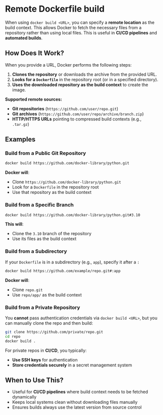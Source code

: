 # Remote Dockerfile build

When using `docker build <URL>`, you can specify a **remote location** as the build context. This allows Docker to fetch the necessary files from a repository rather than using local files. This is useful in **CI/CD pipelines** and **automated builds**.  


## How Does It Work?  
When you provide a URL, Docker performs the following steps:  
1. **Clones the repository** or downloads the archive from the provided URL.  
2. **Looks for a `Dockerfile`** in the repository root (or in a specified directory).  
3. **Uses the downloaded repository as the build context** to create the image.  

**Supported remote sources:**  
- **Git repositories** (`https://github.com/user/repo.git`)
- **Git archives** (`https://github.com/user/repo/archive/branch.zip`)
- **HTTP/HTTPS URLs** pointing to compressed build contexts (e.g., `.tar.gz`)

## Examples  
### **Build from a Public Git Repository**
```sh
docker build https://github.com/docker-library/python.git
```
**Docker will**:
- Clone `https://github.com/docker-library/python.git`
- Look for a `Dockerfile` in the repository root  
- Use that repository as the build context  

### **Build from a Specific Branch**
```sh
docker build https://github.com/docker-library/python.git#3.10
```
**This will**:  
- Clone the `3.10` branch of the repository  
- Use its files as the build context  

### **Build from a Subdirectory**
If your `Dockerfile` is in a subdirectory (e.g., `app`), specify it after a `:`  
```sh
docker build https://github.com/example/repo.git#:app
```
**Docker will**:
- Clone `repo.git`
- Use `repo/app/` as the build context  

### **Build from a Private Repository**
You **cannot** pass authentication credentials via `docker build <URL>`, but you can manually clone the repo and then build:
```sh
git clone https://github.com/private/repo.git
cd repo
docker build .
```
For private repos in **CI/CD**, you typically:
- **Use SSH keys** for authentication  
- **Store credentials securely** in a secret management system  


## When to Use This?  
- Useful for **CI/CD pipelines** where build context needs to be fetched dynamically  
- Keeps local systems clean without downloading files manually  
- Ensures builds always use the latest version from source control  



